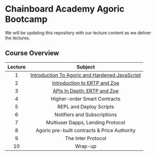 # Chainboard Academy Agoric Bootcamp
We will be updating this repository with our lecture content as we deliver the lectures.

## Course Overview
| Lecture |                    Subject                     |
|:-------:|:----------------------------------------------:|
|    1    | [Introduction To Agoric and Hardened JavaScript](https://github.com/Chainboard-Academy/agoric-lecture-content/tree/main/lectureOne) | 
|    2    |          [Introduction to ERTP and Zoe](https://github.com/Chainboard-Academy/agoric-lecture-content/tree/main/lectureTwo)          |
|    3    |          [APIs In Depth: ERTP and Zoe](https://github.com/Chainboard-Academy/agoric-lecture-content/tree/main/lectureThree)           |
|    4    |          Higher-order Smart Contracts          |
|    5    |            REPL and Deploy Scripts             |
|    6    |          Notifiers and Subscriptions           |
|    7    |       Multiuser Dapps, Lending Protocol        |
|    8    |  Agoric pre-built contracts & Price Authority  |
|    9    |               The Inter Protocol               |
|   10    |                    Wrap-up                     |
